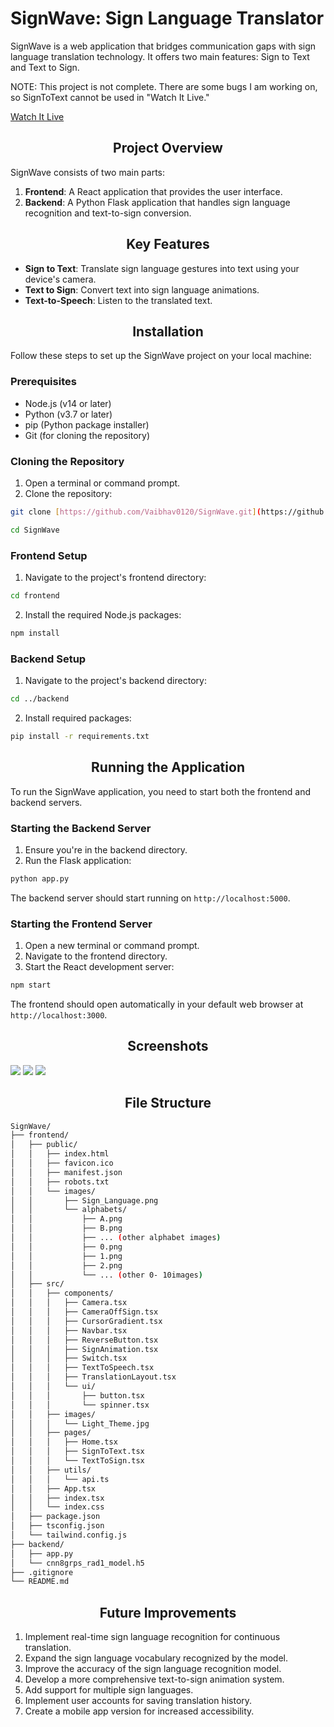 # SignWave: Sign Language Translator

SignWave is a web application that bridges communication gaps with sign language translation technology. It offers two main features: Sign to Text and Text to Sign.

NOTE: This project is not complete. There are some bugs I am working on, so SignToText cannot be used in "Watch It Live."

[Watch It Live](https://sign-wave-gamma.vercel.app/)

<h2 align="center">Project Overview</h2>

SignWave consists of two main parts:

1. **Frontend**: A React application that provides the user interface.
2. **Backend**: A Python Flask application that handles sign language recognition and text-to-sign conversion.

<h2 align="center">Key Features</h2>

- **Sign to Text**: Translate sign language gestures into text using your device's camera.
- **Text to Sign**: Convert text into sign language animations.
- **Text-to-Speech**: Listen to the translated text.

<h2 align="center">Installation</h2>

Follow these steps to set up the SignWave project on your local machine:

### Prerequisites

- Node.js (v14 or later)
- Python (v3.7 or later)
- pip (Python package installer)
- Git (for cloning the repository)

### Cloning the Repository

1. Open a terminal or command prompt.
2. Clone the repository:

```bash
git clone [https://github.com/Vaibhav0120/SignWave.git](https://github.com/Vaibhav0120/SignWave.git)
```

```bash
cd SignWave
```

### Frontend Setup

1. Navigate to the project's frontend directory:

```bash
cd frontend
```

2. Install the required Node.js packages:

```bash
npm install
```

### Backend Setup

1. Navigate to the project's backend directory:

```bash
cd ../backend
```

2. Install required packages:

```bash
pip install -r requirements.txt
```

<h2 align="center">Running the Application</h2>

To run the SignWave application, you need to start both the frontend and backend servers.

### Starting the Backend Server

1. Ensure you're in the backend directory.
2. Run the Flask application:

```bash
python app.py
```

The backend server should start running on `http://localhost:5000`.

### Starting the Frontend Server

1. Open a new terminal or command prompt.
2. Navigate to the frontend directory.
3. Start the React development server:

```bash
npm start
```

The frontend should open automatically in your default web browser at `http://localhost:3000`.

<h2 align="center">Screenshots</h2>

<img src="https://media.licdn.com/dms/image/v2/D5622AQEYZSllHvqQkg/feedshare-shrink_2048_1536/B56ZQn47u2HIA0-/0/1735836024994?e=1743033600&v=beta&t=tX7zzqtlYOSI83x6hEfAe-N8Satwu6rLb2lhAr_1vuA">

<img src="https://media.licdn.com/dms/image/v2/D5622AQEGDXJFcCFI-Q/feedshare-shrink_2048_1536/B56ZQn47uLH0As-/0/1735836025329?e=1743033600&v=beta&t=vBRLF67wkPPq3LostWkRoe_iheMWHMYiKIulcEAHZb4">

<img src="https://media.licdn.com/dms/image/v2/D5622AQGDx4lfXPrFyg/feedshare-shrink_2048_1536/B56ZQn47vCH0As-/0/1735836025669?e=1743033600&v=beta&t=iJo4QIx5k24Y4usKv5iMa9RToOatkmDDp05asiyh954">


<h2 align="center">File Structure</h2>

```bash
SignWave/
├── frontend/
│   ├── public/
│   │   ├── index.html
│   │   ├── favicon.ico
│   │   ├── manifest.json
│   │   ├── robots.txt
│   │   └── images/
│   │       ├── Sign_Language.png
│   │       └── alphabets/
│   │           ├── A.png
│   │           ├── B.png
│   │           ├── ... (other alphabet images)
│   │           ├── 0.png
│   │           ├── 1.png
│   │           ├── 2.png
│   │           └── ... (other 0- 10images)
│   ├── src/
│   │   ├── components/
│   │   │   ├── Camera.tsx
│   │   │   ├── CameraOffSign.tsx
│   │   │   ├── CursorGradient.tsx
│   │   │   ├── Navbar.tsx
│   │   │   ├── ReverseButton.tsx
│   │   │   ├── SignAnimation.tsx
│   │   │   ├── Switch.tsx
│   │   │   ├── TextToSpeech.tsx
│   │   │   ├── TranslationLayout.tsx
│   │   │   └── ui/
│   │   │       ├── button.tsx
│   │   │       └── spinner.tsx
│   │   ├── images/
│   │   │   └── Light_Theme.jpg
│   │   ├── pages/
│   │   │   ├── Home.tsx
│   │   │   ├── SignToText.tsx
│   │   │   └── TextToSign.tsx
│   │   ├── utils/
│   │   │   └── api.ts
│   │   ├── App.tsx
│   │   ├── index.tsx
│   │   └── index.css
│   ├── package.json
│   ├── tsconfig.json
│   └── tailwind.config.js
├── backend/
│   ├── app.py
│   └── cnn8grps_rad1_model.h5
├── .gitignore
└── README.md

```

<h2 align="center">Future Improvements</h2>

1. Implement real-time sign language recognition for continuous translation.
2. Expand the sign language vocabulary recognized by the model.
3. Improve the accuracy of the sign language recognition model.
4. Develop a more comprehensive text-to-sign animation system.
5. Add support for multiple sign languages.
6. Implement user accounts for saving translation history.
7. Create a mobile app version for increased accessibility.

